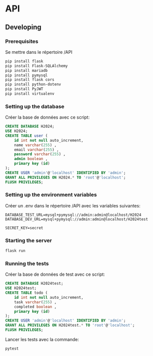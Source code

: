 # API

## Developing

### Prerequisites
Se mettre dans le répertoire /API
```bash
pip install flask
pip install Flask-SQLAlchemy
pip install mariadb
pip install pymysql
pip install flask cors
pip install python-dotenv
pip install PyJWT
pip install virtualenv
```

### Setting up the database
Créer la base de données avec ce script:
```sql
CREATE DATABASE H2024;
USE H2024;
CREATE TABLE user (
    id int not null auto_increment,
    name varchar(255) ,
    email varchar(255) ,
    password varchar(255) ,
    admin boolean ,
    primary key (id)
);
CREATE USER 'admin'@'localhost' IDENTIFIED BY 'admin';
GRANT ALL PRIVILEGES ON H2024.* TO 'root'@'localhost';
FLUSH PRIVILEGES;
```

### Setting up the environment variables
Créer un .env dans le répertoire /API avec les variables suivantes:
```env
DATABASE_TEST_URL=mysql+pymysql://admin:admin@localhost/H2024
DATABASE_DEV_URL=mysql+pymysql://admin:admin@localhost/H2024test

SECRET_KEY=secret
```

### Starting the server
```bash
flask run
```

### Running the tests

Créer la base de données de test avec ce script:
```sql
CREATE DATABASE H2024test;
USE H2024test;
CREATE TABLE todo (
    id int not null auto_increment,
    task varchar(255) ,
    completed boolean ,
    primary key (id)
);
CREATE USER 'admin'@'localhost' IDENTIFIED BY 'admin';
GRANT ALL PRIVILEGES ON H2024test.* TO 'root'@'localhost';
FLUSH PRIVILEGES;
```

Lancer les tests avec la commande:
```bash
pytest
```

